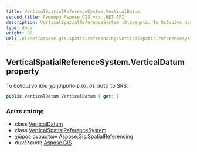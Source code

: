 ```yaml
---
title: VerticalSpatialReferenceSystem.VerticalDatum
second_title: Αναφορά Aspose.GIS για .NET API
description: VerticalSpatialReferenceSystem ιδιοκτησία. Το δεδομένο που χρησιμοποιείται σε αυτό το SRS.
type: docs
weight: 80
url: /el/net/aspose.gis.spatialreferencing/verticalspatialreferencesystem/verticaldatum/
---
```

## VerticalSpatialReferenceSystem.VerticalDatum property

Το δεδομένο που χρησιμοποιείται σε αυτό το SRS.

```csharp
public VerticalDatum VerticalDatum { get; }
```

### Δείτε επίσης

* class [VerticalDatum](../../verticaldatum/)
* class [VerticalSpatialReferenceSystem](../)
* χώρος ονομάτων [Aspose.Gis.SpatialReferencing](../../verticalspatialreferencesystem/)
* συνέλευση [Aspose.GIS](../../../)


